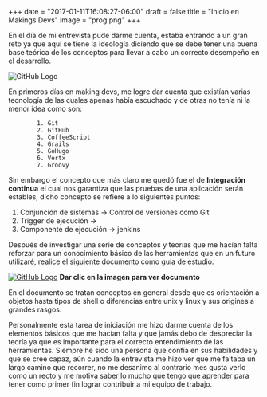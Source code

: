 +++
date = "2017-01-11T16:08:27-06:00"
draft = false
title = "Inicio en Makings Devs"
image = "prog.png"
+++

En el día de mi entrevista pude darme cuenta, estaba entrando a un gran reto ya que aquí se tiene la ideología diciendo que se debe tener una buena base teórica de los conceptos  para llevar a cabo un correcto desempeño en el desarrollo.

![GitHub Logo](/images/teoria.png)

En primeros días en making devs, me logre dar cuenta que existían varias tecnología de las cuales apenas había escuchado y de otras no tenía ni la menor idea como son:
    
            1. Git
            2. GitHub
            3. CoffeeScript
            4. Grails
            5. GoHugo
            6. Vertx
            7. Groovy

Sin embargo el concepto que más claro me quedó fue el de **Integración continua** el cual nos garantiza que las pruebas de una aplicación serán estables, dicho concepto se refiere a lo siguientes puntos:
    

 1. Conjunción de sistemas -> Control de versiones como Git
 2. Trigger de ejecución ->
 3. Componente de ejecución -> jenkins

Después de investigar una serie de conceptos y teorías que me hacían falta reforzar para un conocimiento básico de las herramientas que en un futuro utilizaré, realice el siguiente documento como guía de estudio.


[![GitHub Logo](/images/doc.png)](https://drive.google.com/open?id=1cnFEzMq8ghtzGYwAAsyEa-O6OOZbdzgKQUw9TMZ7ps4) **Dar clic en la imagen para ver documento**

En el documento se tratan conceptos en general desde que es orientación a objetos hasta tipos de shell o diferencias entre unix y linux y sus origines a grandes rasgos.

Personalmente esta tarea de iniciación me hizo darme cuenta de los elementos básicos que me hacían falta y que jamás debo de despreciar la teoría ya que es importante para el correcto entendimiento de las herramientas.
Siempre he sido una persona que confía en sus habilidades y que se cree capaz, aún cuando la entrevista me hizo ver que me faltaba un largo camino que recorrer, no me desanimo al contrario mes gusta verlo como un recto y me motiva saber lo mucho que tengo que aprender para tener como primer fin lograr contribuir a mi equipo de trabajo.



